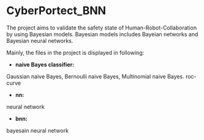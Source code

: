 # CyberPortect_BNN

The project aims to validate the safety state of Human-Robot-Collaboration by using Bayesian models. Bayesian models includes Bayeian networks and Bayesian neural networks. 


Mainly, the files in the project is displayed in following:
* **naive Bayes classifier:** 

Gaussian naive Bayes, Bernoulli naive Bayes, Multinomial naive Bayes.
roc-curve

* **nn:** 

neural network

* **bnn:** 

bayesain neural network



